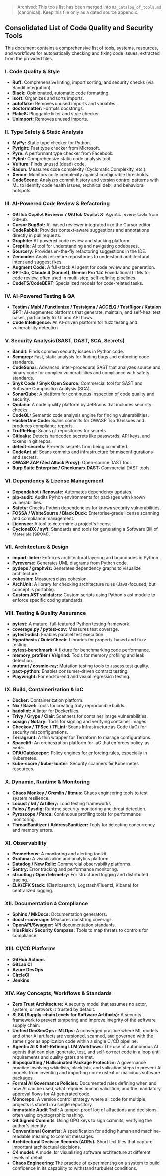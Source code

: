 > Archived: This tools list has been merged into `03_Catalog_of_tools.md` (canonical). Keep this file only as a dated source appendix.

## **Consolidated List of Code Quality and Security Tools**

This document contains a comprehensive list of tools, systems, resources, and workflows for automatically checking and fixing code issues, extracted from the provided files.

### **I. Code Quality & Style**

* **Ruff:** Comprehensive linting, import sorting, and security checks (via Bandit integration).  
* **Black:** Opinionated, automatic code formatting.  
* **isort:** Organizes and sorts imports.  
* **autoflake:** Removes unused imports and variables.  
* **docformatter:** Formats docstrings.  
* **Flake8:** Pluggable linter and style checker.  
* **Unimport:** Removes unused imports.

### **II. Type Safety & Static Analysis**

* **MyPy:** Static type checker for Python.  
* **Pyright:** Fast type checker from Microsoft.  
* **Pyre:** A performant type checker from Facebook.  
* **Pylint:** Comprehensive static code analysis tool.  
* **Vulture:** Finds unused (dead) code.  
* **Radon:** Measures code complexity (Cyclomatic Complexity, etc.).  
* **Xenon:** Monitors code complexity against configurable thresholds.  
* **CodeScene:** Analyzes commit history and version control patterns with ML to identify code health issues, technical debt, and behavioral hotspots.

### **III. AI-Powered Code Review & Refactoring**

* **GitHub Copilot Reviewer / GitHub Copilot X:** Agentic review tools from GitHub.  
* **Cursor BugBot:** AI-based reviewer integrated into the Cursor editor.  
* **CodeRabbit:** Provides context-aware suggestions and annotations directly in pull requests.  
* **Graphite:** AI-powered code review and stacking platform.  
* **Greptile:** AI tool for understanding and navigating codebases.  
* **Sourcery:** Provides on-the-fly refactoring suggestions in the IDE.  
* **Zencoder:** Analyzes entire repositories to understand architectural intent and suggest fixes.  
* **Augment Code:** A full-stack AI agent for code review and generation.  
* **GPT-4o, Claude 4 (Sonnet), Gemini Pro 1.5:** Foundational LLMs for code review, often used in multi-step, self-refining pipelines.  
* **CodeT5/CodeBERT:** Specialized models for code-related tasks.

### **IV. AI-Powered Testing & QA**

* **Testim / Mabl / Functionize / Testsigma / ACCELQ / TestRigor / Katalon GPT:** AI-augmented platforms that generate, maintain, and self-heal test cases, particularly for UI and API flows.  
* **Code Intelligence:** An AI-driven platform for fuzz testing and vulnerability detection.

### **V. Security Analysis (SAST, DAST, SCA, Secrets)**

* **Bandit:** Finds common security issues in Python code.  
* **Semgrep:** Fast, static analysis for finding bugs and enforcing code standards.  
* **CodeSonar:** Advanced, inter-procedural SAST that analyzes source and binary code for complex vulnerabilities and compliance with safety standards.  
* **Snyk Code / Snyk Open Source:** Commercial tool for SAST and Software Composition Analysis (SCA).  
* **SonarQube:** A platform for continuous inspection of code quality and security.  
* **Qodana:** A code quality platform by JetBrains that includes security checks.  
* **CodeQL:** Semantic code analysis engine for finding vulnerabilities.  
* **HackerOne Code:** Scans commits for OWASP Top 10 issues and produces compliance reports.  
* **TruffleHog:** Scans git repositories for secrets.  
* **Gitleaks:** Detects hardcoded secrets like passwords, API keys, and tokens in git repos.  
* **detect-secrets:** Prevents secrets from being committed.  
* **CodeAnt.ai:** Scans commits and infrastructure for misconfigurations and secrets.  
* **OWASP ZAP (Zed Attack Proxy):** Open-source DAST tool.  
* **Burp Suite Enterprise / Checkmarx DAST:** Commercial DAST tools.

### **VI. Dependency & License Management**

* **Dependabot / Renovate:** Automates dependency updates.  
* **pip-audit:** Audits Python environments for packages with known vulnerabilities.  
* **Safety:** Checks Python dependencies for known security vulnerabilities.  
* **FOSSA / WhiteSource / Black Duck:** Enterprise-grade license scanning and compliance management.  
* **Licensee:** A tool to determine a project's license.  
* **CycloneDX / syft:** Standards and tools for generating a Software Bill of Materials (SBOM).

### **VII. Architecture & Design**

* **import-linter:** Enforces architectural layering and boundaries in Python.  
* **Pyreverse:** Generates UML diagrams from Python code.  
* **pydeps / graphviz:** Generates dependency graphs to visualize architecture.  
* **cohesion:** Measures class cohesion.  
* **ArchUnit:** A library for checking architecture rules (Java-focused, but concept is portable).  
* **Custom AST validators:** Custom scripts using Python's ast module to enforce specific coding standards.

### **VIII. Testing & Quality Assurance**

* **pytest:** A mature, full-featured Python testing framework.  
* **coverage.py / pytest-cov:** Measures test coverage.  
* **pytest-xdist:** Enables parallel test execution.  
* **Hypothesis / QuickCheck:** Libraries for property-based and fuzz testing.  
* **pytest-benchmark:** A fixture for benchmarking code performance.  
* **memory\_profiler / Valgrind:** Tools for memory profiling and leak detection.  
* **mutmut / cosmic-ray:** Mutation testing tools to assess test quality.  
* **pact-python:** Enables consumer-driven contract testing.  
* **Playwright:** For end-to-end and visual regression testing.

### **IX. Build, Containerization & IaC**

* **Docker:** Containerization platform.  
* **Nix / Bazel:** Tools for creating truly reproducible builds.  
* **hadolint:** A linter for Dockerfiles.  
* **Trivy / Grype / Clair:** Scanners for container image vulnerabilities.  
* **cosign / Notary:** Tools for signing and verifying container images.  
* **Checkov / TFSec / TFLint:** Scans Infrastructure as Code (IaC) for security misconfigurations.  
* **Terragrunt:** A thin wrapper for Terraform to manage configurations.  
* **Spacelift:** An orchestration platform for IaC that enforces policy-as-code.  
* **OPA/Gatekeeper:** Policy engines for enforcing rules, especially in Kubernetes.  
* **kube-score / kube-hunter:** Security scanners for Kubernetes resources.

### **X. Dynamic, Runtime & Monitoring**

* **Chaos Monkey / Gremlin / litmus:** Chaos engineering tools to test system resilience.  
* **Locust / k6 / Artillery:** Load testing frameworks.  
* **Falco / Sysdig:** Runtime security monitoring and threat detection.  
* **Pyroscope / Parca:** Continuous profiling tools for performance monitoring.  
* **ThreadSanitizer / AddressSanitizer:** Tools for detecting concurrency and memory errors.

### **XI. Observability**

* **Prometheus:** A monitoring and alerting toolkit.  
* **Grafana:** A visualization and analytics platform.  
* **Datadog / New Relic:** Commercial observability platforms.  
* **Sentry:** Error tracking and performance monitoring.  
* **structlog / OpenTelemetry:** For structured logging and distributed tracing.  
* **ELK/EFK Stack:** (Elasticsearch, Logstash/Fluentd, Kibana) for centralized logging.

### **XII. Documentation & Compliance**

* **Sphinx / MkDocs:** Documentation generators.  
* **docstr-coverage:** Measures docstring coverage.  
* **OpenAPI/Swagger:** API documentation standards.  
* **IriusRisk / Security Compass:** Tools to map threats to controls for compliance.

### **XIII. CI/CD Platforms**

* **GitHub Actions**  
* **GitLab CI**  
* **Azure DevOps**  
* **CircleCI**  
* **Jenkins**

### **XIV. Key Concepts, Workflows & Standards**

* **Zero Trust Architecture:** A security model that assumes no actor, system, or network is trusted by default.  
* **SLSA (Supply-chain Levels for Software Artifacts):** A security framework to prevent tampering and improve integrity of the software supply chain.  
* **Unified DevSecOps \+ MLOps:** A converged practice where ML models and other AI artifacts are versioned, scanned, and governed with the same rigor as application code within a single CI/CD pipeline.  
* **Agentic AI & Self-Refining LLM Workflows:** The use of autonomous AI agents that can plan, generate, test, and self-correct code in a loop until requirements and quality gates are met.  
* **Slopsquatting / Hallucinated Package Protection:** A governance practice involving whitelists, blacklists, and validation steps to prevent AI models from inventing and importing non-existent or malicious software packages.  
* **Formal AI Governance Policies:** Documented rules defining when and how AI can be used, what requires human validation, and the mandatory approval flows for AI-generated code.  
* **Monorepo:** A version control strategy where all code for multiple projects is stored in a single repository.  
* **Immutable Audit Trail:** A tamper-proof log of all actions and decisions, often using cryptographic hashing.  
* **Git Signed Commits:** Using GPG keys to sign commits, verifying the author's identity.  
* **Conventional Commits:** A specification for adding human and machine-readable meaning to commit messages.  
* **Architectural Decision Records (ADRs):** Short text files that capture important architectural decisions.  
* **C4 model:** A model for visualizing software architecture at different levels of detail.  
* **Chaos Engineering:** The practice of experimenting on a system to build confidence in its capability to withstand turbulent conditions.